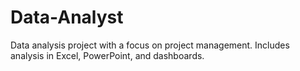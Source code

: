 # Data-Analyst
Data analysis project with a focus on project management. Includes analysis in Excel, PowerPoint, and dashboards.
